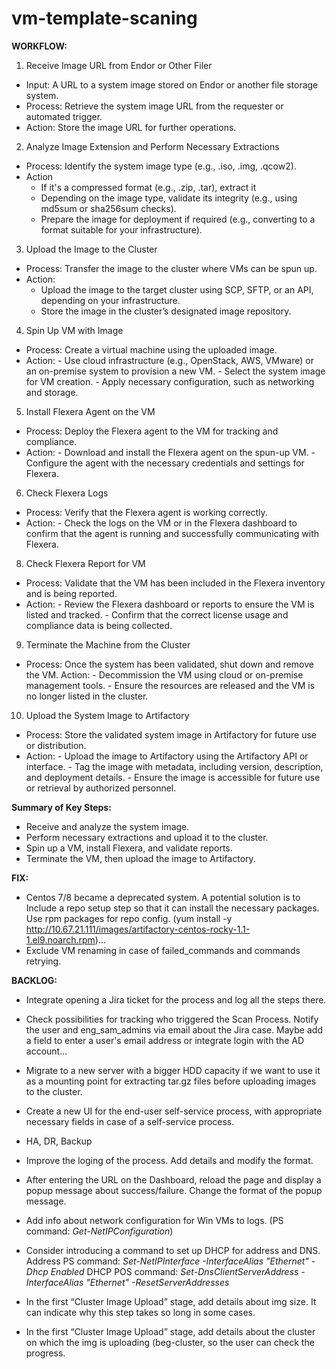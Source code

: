 # vm-template-scaning

**WORKFLOW:**
1. Receive Image URL from Endor or Other Filer

 - Input: A URL to a system image stored on Endor or another file storage system.
 - Process: Retrieve the system image URL from the requester or automated trigger.
 - Action: Store the image URL for further operations.

2. Analyze Image Extension and Perform Necessary Extractions
- Process: Identify the system image type (e.g., .iso, .img, .qcow2).
- Action
	- If it's a compressed format (e.g., .zip, .tar), extract it
	- Depending on the image type, validate its integrity (e.g., using md5sum or sha256sum checks).
	- Prepare the image for deployment if required (e.g., converting to a format suitable for your infrastructure).

3. Upload the Image to the Cluster
- Process: Transfer the image to the cluster where VMs can be spun up.
- Action:
	- Upload the image to the target cluster using SCP, SFTP, or an API, depending on your infrastructure.
	- Store the image in the cluster’s designated image repository.
   
4. Spin Up VM with Image
- Process: Create a virtual machine using the uploaded image.
- Action:
		- Use cloud infrastructure (e.g., OpenStack, AWS, VMware) or an on-premise system to provision a new VM.
		- Select the system image for VM creation.
		- Apply necessary configuration, such as networking and storage.
5. Install Flexera Agent on the VM
- Process: Deploy the Flexera agent to the VM for tracking and compliance.
- Action:
		- Download and install the Flexera agent on the spun-up VM.
		- Configure the agent with the necessary credentials and settings for Flexera.

6. Check Flexera Logs
- Process: Verify that the Flexera agent is working correctly.
- Action:
		- Check the logs on the VM or in the Flexera dashboard to confirm that the agent is running and successfully communicating with Flexera.

8. Check Flexera Report for VM
- Process: Validate that the VM has been included in the Flexera inventory and is being reported.
- Action:
		- Review the Flexera dashboard or reports to ensure the VM is listed and tracked.
		- Confirm that the correct license usage and compliance data is being collected.
9. Terminate the Machine from the Cluster
- Process: Once the system has been validated, shut down and remove the VM.
Action:
		- Decommission the VM using cloud or on-premise management tools.
		- Ensure the resources are released and the VM is no longer listed in the cluster.

10. Upload the System Image to Artifactory
- Process: Store the validated system image in Artifactory for future use or distribution.
- Action:
		- Upload the image to Artifactory using the Artifactory API or interface.
		- Tag the image with metadata, including version, description, and deployment details.
		- Ensure the image is accessible for future use or retrieval by authorized personnel.

**Summary of Key Steps:**
- Receive and analyze the system image.
- Perform necessary extractions and upload it to the cluster.
- Spin up a VM, install Flexera, and validate reports.
- Terminate the VM, then upload the image to Artifactory.


**FIX:**
 - Centos 7/8 became a deprecated system. A potential solution is to Include a repo setup step so that it can install the necessary packages. Use rpm packages for repo config. (yum install -y http://10.67.21.111/images/artifactory-centos-rocky-1.1-1.el9.noarch.rpm)...
 - Exclude VM renaming in case of failed_commands and commands retrying.


**BACKLOG:**
- Integrate opening a Jira ticket for the process and log all the steps there.
- Check possibilities for tracking who triggered the Scan Process. Notify the user and eng_sam_admins via email about the Jira case. Maybe add a field to enter a user's email address or integrate login with the AD account...
- Migrate to a new server with a bigger HDD capacity if we want to use it as a mounting point for extracting tar.gz files before uploading images to the cluster.
- Create a new UI for the end-user self-service process, with appropriate necessary fields in case of a self-service process.
- HA, DR, Backup

- Improve the loging of the process. Add details and modify the format.
- After entering the URL on the Dashboard, reload the page and display a popup message about success/failure. Change the format of the popup message.

- Add info about network configuration for Win VMs to logs. (PS command: _Get-NetIPConfiguration_)
- Consider introducing a command to set up DHCP for address and DNS. Address PS command: _Set-NetIPInterface -InterfaceAlias "Ethernet" -Dhcp Enabled_ DHCP POS command: _Set-DnsClientServerAddress -InterfaceAlias "Ethernet" -ResetServerAddresses_

- In the first “Cluster Image Upload” stage, add details about img size. It can indicate why this step takes so long in some cases. 
- In the first “Cluster Image Upload” stage, add details about the cluster on which the img is uploading (beg-cluster, so the user can check the progress.
